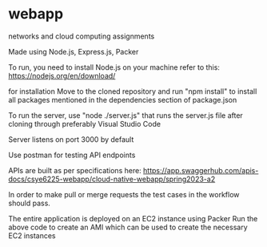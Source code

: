 
# webapp


networks and cloud computing assignments

Made using Node.js, Express.js, Packer

To run, you need to install Node.js on your machine refer to this: https://nodejs.org/en/download/ 

for installation Move to the cloned repository and run "npm install" to install all packages mentioned in the dependencies section of package.json 

To run the server, use "node ./server.js" that runs the server.js file after cloning through preferably Visual Studio Code 

Server listens on port 3000 by default 

Use postman for testing API endpoints


APIs are built as per specifications here:  https://app.swaggerhub.com/apis-docs/csye6225-webapp/cloud-native-webapp/spring2023-a2
 
In order to make pull or merge requests the test cases in the workflow should pass. 

The entire application is deployed on an EC2 instance using Packer
Run the above code to create an AMI which can be used to create the necessary EC2 instances

